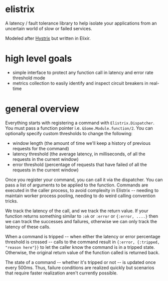 # elistrix
A latency / fault tolerance library to help isolate your applications from an uncertain world of slow or failed services.

Modeled after [Hystrix](https://github.com/Netflix/Hystrix) but written in Elixir.

# high level goals
- simple interface to protect any function call in latency and error rate threshold mode
- metrics collection to easily identify and inspect circuit breakers in real-time

# general overview

Everything starts with registering a command with `Elistrix.Dispatcher`.  You must pass a function pointer i.e. `&Some.Module.function/2`.  You can optionally specify custom thresholds to change the following:
- window length (the amount of time we'll keep a history of previous requests for the command)
- latency threshold (the average latency, in milliseconds, of all the requests in the current window)
- error threshold (percentage of requests that have failed of all the requests in the current window)

Once you register your command, you can call it via the dispatcher.  You can pass a list of arguments to be applied to the function.  Commands are executed in the caller process, to avoid complexity in Elistrix -- needing to maintain worker process pooling, needing to do weird calling convention tricks.

We track the latency of the call, and we track the return value.  If your function returns something similar to `:ok` or `:error` or `{:error, ....}` then we can track the successes and failures, otherwise we can only track the latency of these calls.

When a command is tripped -- when either the latency or error percentage threshold is crossed -- calls to the command result in `{:error, {:tripped, "reason here"}}` to let the caller know the command is in a tripped state.  Otherwise, the original return value of the function called is returned back.

The state of a command -- whether it's tripped or not -- is updated once every 500ms.  Thus, failure conditions are realized quickly but scenarios that require faster realization aren't currently possible.

